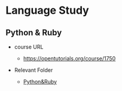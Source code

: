 # Language Study

## Python & Ruby
* course URL
    - https://opentutorials.org/course/1750

* Relevant Folder
    - [Python&Ruby](./Python&Ruby)